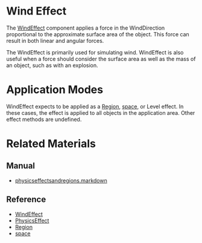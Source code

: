 # Wind Effect
The [WindEffect](https://github.com/PlasmaEngine/PlasmaDocs/tree/master/docs/C%2B%2B/code_reference/class_reference/windeffect.markdown) component applies a force in the WindDirection  proportional to the approximate surface area of the object. This force can result in both linear and angular forces.

The WindEffect is primarily used for simulating wind. WindEffect is also useful when a force should consider the surface area as well as the mass of an object, such as with an explosion.

# Application Modes
WindEffect expects to be applied as a [Region](https://github.com/PlasmaEngine/PlasmaDocs/tree/master/docs/C%2B%2B/code_reference/class_reference/region.markdown), [space](https://github.com/PlasmaEngine/PlasmaDocs/tree/master/docs/C%2B%2B/code_reference/class_reference/space.markdown), or Level effect. In these cases, the effect is applied to all objects in the application area. Other effect methods are undefined.

# Related Materials
## Manual
- [physicseffectsandregions.markdown](https://plasmaengine.github.io/PlasmaDocs/Manual/physics/physicseffectsandregions.markdown)

## Reference
- [WindEffect](https://github.com/PlasmaEngine/PlasmaDocs/tree/master/docs/C%2B%2B/code_reference/class_reference/windeffect.markdown)
- [PhysicsEffect](https://github.com/PlasmaEngine/PlasmaDocs/tree/master/docs/C%2B%2B/code_reference/class_reference/physicseffect.markdown)
- [Region](https://github.com/PlasmaEngine/PlasmaDocs/tree/master/docs/C%2B%2B/code_reference/class_reference/region.markdown)
- [space](https://github.com/PlasmaEngine/PlasmaDocs/tree/master/docs/C%2B%2B/code_reference/class_reference/space.markdown) 

 